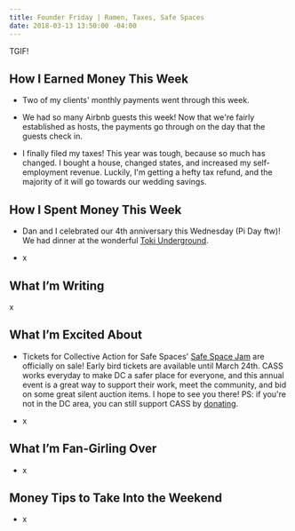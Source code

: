 ```yaml
---
title: Founder Friday | Ramen, Taxes, Safe Spaces
date: 2018-03-13 13:50:00 -04:00
---
```


TGIF! 

## How I Earned Money This Week

* Two of my clients' monthly payments went through this week.

* We had so many Airbnb guests this week! Now that we're fairly established as hosts, the payments go through on the day that the guests check in.

* I finally filed my taxes! This year was tough, because so much has changed. I bought a house, changed states, and increased my self-employment revenue. Luckily, I'm getting a hefty tax refund, and the majority of it will go towards our wedding savings.

## How I Spent Money This Week

* Dan and I celebrated our 4th anniversary this Wednesday (Pi Day ftw)! We had dinner at the wonderful [Toki Underground](https://www.tokiunderground.com/).

* x

## What I’m Writing

x

## What I’m Excited About

* Tickets for Collective Action for Safe Spaces' [Safe Space Jam](https://collectiveactiondc.givezooks.com/events/safe-space-jam-2018) are officially on sale! Early bird tickets are available until March 24th. CASS works everyday to make DC a safer place for everyone, and this annual event is a great way to support their work, meet the community, and bid on some great silent auction items. I hope to see you there! PS: if you're not in the DC area, you can still support CASS by [donating](https://donatenow.networkforgood.org/collectiveactiondc).

* x

## What I’m Fan-Girling Over

* x

## Money Tips to Take Into the Weekend

* x